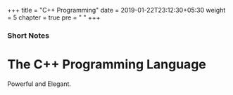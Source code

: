 +++
title = "C++ Programming"
date = 2019-01-22T23:12:30+05:30
weight = 5
chapter = true
pre = "<i class='devicon-cplusplus-plain'></i> "
+++

### Short Notes

# The C++ Programming Language

Powerful and Elegant.

 